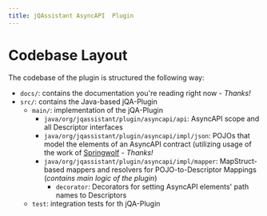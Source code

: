 ```yaml
---
title: jQAssistant AsyncAPI  Plugin
---
```

# Codebase Layout
The codebase of the plugin is structured the following way:
- `docs/`: contains the documentation you're reading right now - *Thanks!*
-  `src/`: contains the Java-based jQA-Plugin 
   - `main/`: implementation of the jQA-Plugin
      - `java/org/jqassistant/plugin/asyncapi/api`:  AsyncAPI scope and all Descriptor interfaces
      - `java/org/jqassistant/plugin/asyncapi/impl/json`:  POJOs that model the elements of an AsyncAPI contract (utilizing usage of the work of [Springwolf](https://github.com/springwolf/springwolf-core) - *Thanks!*
      - `java/org/jqassistant/plugin/asyncapi/impl/mapper`:  MapStruct-based mappers and resolvers for POJO-to-Descriptor Mappings (*contains main logic of the plugin*)
         - `decorator`: Decorators for setting AsyncAPI elements' path names to Descriptors
   - `test`: integration tests for th jQA-Plugin
